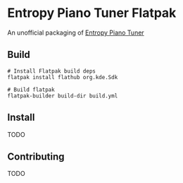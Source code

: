 # Entropy Piano Tuner Flatpak
An unofficial packaging of [Entropy Piano Tuner](http://piano-tuner.org/)  

## Build
```
# Install Flatpak build deps
flatpak install flathub org.kde.Sdk

# Build flatpak
flatpak-builder build-dir build.yml
```

## Install
TODO

## Contributing
TODO
